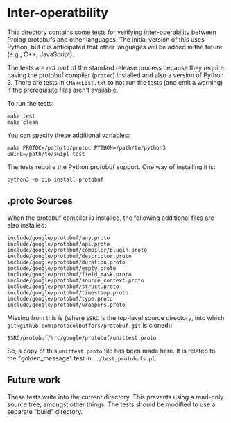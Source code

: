 # Inter-operatbility

This directory contains some tests for verifying inter-operability
between Prolog protobufs and other languages. The initial version of
this uses Python, but it is anticipated that other languages will be
added in the future (e.g., C++, JavaScript).

The tests are *not* part of the standard release process because they
require having the protobuf compiler (`protoc`) installed and also a
version of Python 3. There are tests in `CMakeList.txt` to not run the
tests (and emit a warning) if the prerequisite files aren't available.

To run the tests:
```
make test
make clean
```
You can specify these additional variables:
```
make PROTOC=/path/to/protoc PYTHON=/path/to/python3 SWIPL=/path/to/swipl test
```

The tests require the Python protobuf support. One way of installing it is:
```
python3 -m pip install protobuf
```

## .proto Sources

When the protobuf compiler is installed, the following additional
files are also installed:

```
include/google/protobuf/any.proto
include/google/protobuf/api.proto
include/google/protobuf/compiler/plugin.proto
include/google/protobuf/descriptor.proto
include/google/protobuf/duration.proto
include/google/protobuf/empty.proto
include/google/protobuf/field_mask.proto
include/google/protobuf/source_context.proto
include/google/protobuf/struct.proto
include/google/protobuf/timestamp.proto
include/google/protobuf/type.proto
include/google/protobuf/wrappers.proto
```

Missing from this is (where `$SRC` is the top-level source directory, into which
`git@github.com:protocolbuffers/protobuf.git` is cloned):
```
$SRC/protobuf/src/google/protobuf/unittest.proto
```

So, a copy of this `unittest.proto` file has been made here.
It is related to the "golden_message" test in `../test_protobufs.pl`.

## Future work

These tests write into the current directory. This prevents using a
read-only source tree, amongst other things. The tests should be
modified to use a separate "build" directory.
